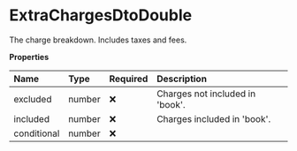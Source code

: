 # ExtraChargesDtoDouble

The charge breakdown. Includes taxes and fees.

**Properties**

| Name        | Type   | Required | Description                     |
| :---------- | :----- | :------- | :------------------------------ |
| excluded    | number | ❌       | Charges not included in 'book'. |
| included    | number | ❌       | Charges included in 'book'.     |
| conditional | number | ❌       |                                 |

<!-- This file was generated by liblab | https://liblab.com/ -->
